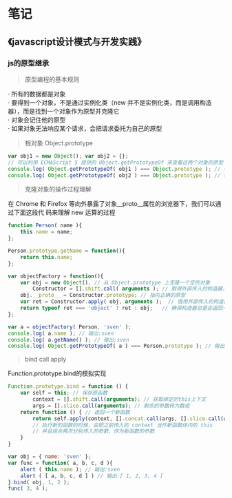 # 笔记

## 《javascript设计模式与开发实践》

### js的原型继承

> 原型编程的基本规则

· 所有的数据都是对象  
· 要得到一个对象，不是通过实例化类（new 并不是实例化类，而是调用构造器），而是找到一个对象作为原型并克隆它  
· 对象会记住他的原型  
· 如果对象无法响应某个请求，会把请求委托为自己的原型

> 根对象 Object.prototype

```js
var obj1 = new Object(); var obj2 = {};
// 可以利用 ECMAScript 5 提供的 Object.getPrototypeOf 来查看这两个对象的原型
console.log( Object.getPrototypeOf( obj1 ) === Object.prototype ); // 输出:true
console.log( Object.getPrototypeOf( obj2 ) === Object.prototype ); // 输出:true
```

> 克隆对象的操作过程理解

在 Chrome 和 Firefox 等向外暴露了对象__proto__属性的浏览器下，我们可以通过下面这段代 码来理解 new 运算的过程

```js
function Person( name ){ 
    this.name = name;
};

Person.prototype.getName = function(){ 
    return this.name;
};

var objectFactory = function(){
    var obj = new Object(), // 从 Object.prototype 上克隆一个空的对象
        Constructor = [].shift.call( arguments ); // 取得外部传入的构造器，此例是 Person
    obj.__proto__ = Constructor.prototype; // 指向正确的原型
    var ret = Constructor.apply( obj, arguments );  // 借用外部传入的构造器给 obj 设置属性
    return typeof ret === 'object' ? ret : obj;   // 确保构造器总是会返回一个对象
};

var a = objectFactory( Person, 'sven' );
console.log( a.name ); // 输出:sven
console.log( a.getName() ); // 输出:sven
console.log( Object.getPrototypeOf( a ) === Person.prototype ); // 输出:true
```

> bind call apply

Function.prototype.bind的模拟实现

```js
Function.prototype.bind = function () {
    var self = this; // 保存原函数
        context = [].shift.call(arguments); // 获取绑定的this上下文
        args = [].slice.call(arguments); // 剩余的参数转为数组
    return function () { // 返回一个新函数
        return self.apply(context, [].concat.call(args, [].slice.call(arguments)));
        // 执行新的函数的时候，会把之前传入的 context 当作新函数体内的 this
        // 并且组合两次分别传入的参数，作为新函数的参数
    }
}

var obj = { name: 'sven' };
var func = function( a, b, c, d ){
    alert ( this.name ); // 输出:sven
    alert ( [ a, b, c, d ] ) // 输出:[ 1, 2, 3, 4 ]
}.bind( obj, 1, 2 ); 
func( 3, 4 );
```

